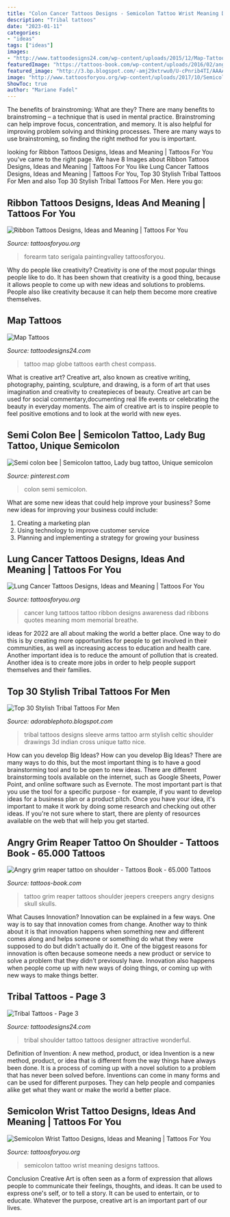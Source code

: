```yaml
---
title: "Colon Cancer Tattoos Designs - Semicolon Tattoo Wrist Meaning Designs Tattoos"
description: "Tribal tattoos"
date: "2023-01-11"
categories:
- "ideas"
tags: ["ideas"]
images:
- "http://www.tattoodesigns24.com/wp-content/uploads/2015/12/Map-Tattoo-TD2477.jpg"
featuredImage: "https://tattoos-book.com/wp-content/uploads/2016/02/angry-grim-reaper-tattoo-on-shoulder.jpg"
featured_image: "http://3.bp.blogspot.com/-amj29xtrwu0/U-cPnrib4TI/AAAAAAAADtg/fZs56vUIH1k/s1600/tribal+tattoos+for+men+arms+sleeve+designs.jpg"
image: "http://www.tattoosforyou.org/wp-content/uploads/2017/10/Semicolon-Wrist-Tattoo-Images.jpg"
ShowToc: true
author: "Mariane Fadel"
---
```



The benefits of brainstroming: What are they?
There are many benefits to brainstroming – a technique that is used in mental practice. Brainstroming can help improve focus, concentration, and memory. It is also helpful for improving problem solving and thinking processes. There are many ways to use brainstroming, so finding the right method for you is important.

	

		
looking for Ribbon Tattoos Designs, Ideas and Meaning | Tattoos For You you've came to the right page. We have 8 Images about Ribbon Tattoos Designs, Ideas and Meaning | Tattoos For You like Lung Cancer Tattoos Designs, Ideas and Meaning | Tattoos For You, Top 30 Stylish Tribal Tattoos For Men and also Top 30 Stylish Tribal Tattoos For Men. Here you go:
		
    
## Ribbon Tattoos Designs, Ideas And Meaning | Tattoos For You

<img loading=lazy src="https://www.tattoosforyou.org/wp-content/uploads/2013/11/Cross-and-Ribbon-Tattoo-768x1024.jpg" onerror="this.onerror=null;this.src='https://tse2.mm.bing.net/th?id=OIP.zlbMXVphb6Vc8D5igDWniQHaJ4&amp;pid=15.1';" alt="Ribbon Tattoos Designs, Ideas and Meaning | Tattoos For You">

_Source: tattoosforyou.org_

>forearm tato serigala paintingvalley tattoosforyou. 

	

Why do people like creativity?
Creativity is one of the most popular things people like to do. It has been shown that creativity is a good thing, because it allows people to come up with new ideas and solutions to problems. People also like creativity because it can help them become more creative themselves.

    
## Map Tattoos

<img loading=lazy src="http://www.tattoodesigns24.com/wp-content/uploads/2015/12/Map-Tattoo-TD2477.jpg" onerror="this.onerror=null;this.src='https://tse3.mm.bing.net/th?id=OIP.fElGAn1fVDw3yTsCtlqUjQHaES&amp;pid=15.1';" alt="Map Tattoos">

_Source: tattoodesigns24.com_

>tattoo map globe tattoos earth chest compass. 

	

What is creative art?
Creative art, also known as creative writing, photography, painting, sculpture, and drawing, is a form of art that uses imagination and creativity to createpieces of beauty. Creative art can be used for social commentary,documenting real life events or celebrating the beauty in everyday moments. The aim of creative art is to inspire people to feel positive emotions and to look at the world with new eyes.

    
## Semi Colon Bee | Semicolon Tattoo, Lady Bug Tattoo, Unique Semicolon

<img loading=lazy src="https://i.pinimg.com/736x/dd/f3/3c/ddf33c866d80e17f4870f6d11753bbcb.jpg" onerror="this.onerror=null;this.src='https://tse4.mm.bing.net/th?id=OIP.6tWR3NPDSCh7jMh0HnQdSwHaNL&amp;pid=15.1';" alt="Semi colon bee | Semicolon tattoo, Lady bug tattoo, Unique semicolon">

_Source: pinterest.com_

>colon semi semicolon. 

	

What are some new ideas that could help improve your business?
Some new ideas for improving your business could include: 
1. Creating a marketing plan 
2. Using technology to improve customer service 
3. Planning and implementing a strategy for growing your business 

    
## Lung Cancer Tattoos Designs, Ideas And Meaning | Tattoos For You

<img loading=lazy src="https://www.tattoosforyou.org/wp-content/uploads/2017/07/Tattoos-for-Lung-Cancer.jpg" onerror="this.onerror=null;this.src='https://tse1.mm.bing.net/th?id=OIP.TQB-28VVSJqeuERSE6f70QHaJ3&amp;pid=15.1';" alt="Lung Cancer Tattoos Designs, Ideas and Meaning | Tattoos For You">

_Source: tattoosforyou.org_

>cancer lung tattoos tattoo ribbon designs awareness dad ribbons quotes meaning mom memorial breathe. 

	

ideas for 2022 are all about making the world a better place. One way to do this is by creating more opportunities for people to get involved in their communities, as well as increasing access to education and health care. Another important idea is to reduce the amount of pollution that is created. Another idea is to create more jobs in order to help people support themselves and their families.

    
## Top 30 Stylish Tribal Tattoos For Men

<img loading=lazy src="http://3.bp.blogspot.com/-amj29xtrwu0/U-cPnrib4TI/AAAAAAAADtg/fZs56vUIH1k/s1600/tribal+tattoos+for+men+arms+sleeve+designs.jpg" onerror="this.onerror=null;this.src='https://tse2.mm.bing.net/th?id=OIP.GCuzpMW5ZDb4f_LDtIUynQHaJ4&amp;pid=15.1';" alt="Top 30 Stylish Tribal Tattoos For Men">

_Source: adorablephoto.blogspot.com_

>tribal tattoos designs sleeve arms tattoo arm stylish celtic shoulder drawings 3d indian cross unique tatto nice. 

	

How can you develop Big Ideas?
How can you develop Big Ideas? There are many ways to do this, but the most important thing is to have a good brainstorming tool and to be open to new ideas. There are different brainstorming tools available on the internet, such as Google Sheets, Power Point, and online software such as Evernote. The most important part is that you use the tool for a specific purpose - for example, if you want to develop ideas for a business plan or a product pitch. Once you have your idea, it's important to make it work by doing some research and checking out other ideas. If you're not sure where to start, there are plenty of resources available on the web that will help you get started.

    
## Angry Grim Reaper Tattoo On Shoulder - Tattoos Book - 65.000 Tattoos

<img loading=lazy src="https://tattoos-book.com/wp-content/uploads/2016/02/angry-grim-reaper-tattoo-on-shoulder.jpg" onerror="this.onerror=null;this.src='https://tse1.mm.bing.net/th?id=OIP.HCyXjA2zPJtgizvaAwRJjQHaOR&amp;pid=15.1';" alt="Angry grim reaper tattoo on shoulder - Tattoos Book - 65.000 Tattoos">

_Source: tattoos-book.com_

>tattoo grim reaper tattoos shoulder jeepers creepers angry designs skull skulls. 

	

What Causes Innovation?
Innovation can be explained in a few ways. One way is to say that innovation comes from change. Another way to think about it is that innovation happens when something new and different comes along and helps someone or something do what they were supposed to do but didn't actually do it. 
One of the biggest reasons for innovation is often because someone needs a new product or service to solve a problem that they didn't previously have. Innovation also happens when people come up with new ways of doing things, or coming up with new ways to make things better.

    
## Tribal Tattoos - Page 3

<img loading=lazy src="http://www.tattoodesigns24.com/wp-content/uploads/2015/10/Nice-Tribal-Tattoo-On-Back-TD12324.jpg" onerror="this.onerror=null;this.src='https://tse1.mm.bing.net/th?id=OIP.hGM_N_bc4lv5TUAFSpve4wHaJ4&amp;pid=15.1';" alt="Tribal Tattoos - Page 3">

_Source: tattoodesigns24.com_

>tribal shoulder tattoo tattoos designer attractive wonderful. 

	

Definition of Invention: A new method, product, or idea
Invention is a new method, product, or idea that is different from the way things have always been done. It is a process of coming up with a novel solution to a problem that has never been solved before. Inventions can come in many forms and can be used for different purposes. They can help people and companies alike get what they want or make the world a better place.

    
## Semicolon Wrist Tattoo Designs, Ideas And Meaning | Tattoos For You

<img loading=lazy src="http://www.tattoosforyou.org/wp-content/uploads/2017/10/Semicolon-Wrist-Tattoo-Images.jpg" onerror="this.onerror=null;this.src='https://tse3.mm.bing.net/th?id=OIP.kMfDymVvGhDnI3xFnLb5kQHaJ4&amp;pid=15.1';" alt="Semicolon Wrist Tattoo Designs, Ideas and Meaning | Tattoos For You">

_Source: tattoosforyou.org_

>semicolon tattoo wrist meaning designs tattoos. 

	

Conclusion
Creative Art is often seen as a form of expression that allows people to communicate their feelings, thoughts, and ideas. It can be used to express one's self, or to tell a story. It can be used to entertain, or to educate. Whatever the purpose, creative art is an important part of our lives.

